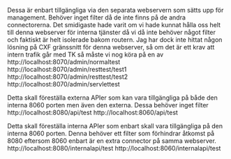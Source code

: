 Dessa är enbart tillgängliga via den separata webservern som sätts upp för management. Behöver inget filter då de inte finns på de andra connectorerna.
Det smidigaste hade varit om vi hade kunnat hålla oss helt till denna webserver för interna tjänster då vi då inte behöver något filter och faktiskt är helt isolerade bakom routern.
Jag har dock inte hittat någon lösning på CXF gränssnitt för denna webserver, så om det är ett krav att intern trafik går med TK så måste vi nog köra på en av 
http://localhost:8070/admin/normaltest
http://localhost:8070/admin/resttest/test1
http://localhost:8070/admin/resttest/test2
http://localhost:8070/admin/servlettest

Detta skall föreställa externa APIer som kan vara tillgängliga på både den interna 8060 porten men även den externa. Dessa behöver inget filter
http://localhost:8080/api/test
http://localhost:8060/api/test

Detta skall föreställa interna APIer som enbart skall vara tillgängliga på den interna 8060 porten. Denna behöver ett filter som förhindrar åtkomst på 8080 eftersom 8060 enbart är en extra connector på samma webserver.
http://localhost:8080/internalapi/test
http://localhost:8060/internalapi/test